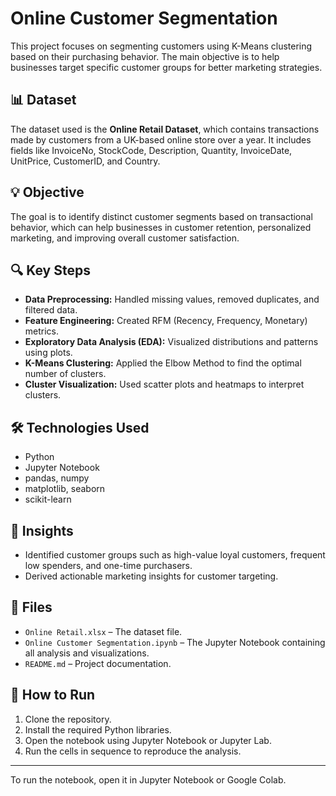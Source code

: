 # Online Customer Segmentation

This project focuses on segmenting customers using K-Means clustering based on their purchasing behavior. The main objective is to help businesses target specific customer groups for better marketing strategies.

## 📊 Dataset
The dataset used is the **Online Retail Dataset**, which contains transactions made by customers from a UK-based online store over a year. It includes fields like InvoiceNo, StockCode, Description, Quantity, InvoiceDate, UnitPrice, CustomerID, and Country.

## 💡 Objective
The goal is to identify distinct customer segments based on transactional behavior, which can help businesses in customer retention, personalized marketing, and improving overall customer satisfaction.

## 🔍 Key Steps
- **Data Preprocessing:** Handled missing values, removed duplicates, and filtered data.
- **Feature Engineering:** Created RFM (Recency, Frequency, Monetary) metrics.
- **Exploratory Data Analysis (EDA):** Visualized distributions and patterns using plots.
- **K-Means Clustering:** Applied the Elbow Method to find the optimal number of clusters.
- **Cluster Visualization:** Used scatter plots and heatmaps to interpret clusters.

## 🛠️ Technologies Used
- Python
- Jupyter Notebook
- pandas, numpy
- matplotlib, seaborn
- scikit-learn

## 📌 Insights
- Identified customer groups such as high-value loyal customers, frequent low spenders, and one-time purchasers.
- Derived actionable marketing insights for customer targeting.

## 📁 Files
- `Online Retail.xlsx` – The dataset file.
- `Online Customer Segmentation.ipynb` – The Jupyter Notebook containing all analysis and visualizations.
- `README.md` – Project documentation.

## 🚀 How to Run
1. Clone the repository.
2. Install the required Python libraries.
3. Open the notebook using Jupyter Notebook or Jupyter Lab.
4. Run the cells in sequence to reproduce the analysis.

---

To run the notebook, open it in Jupyter Notebook or Google Colab.

